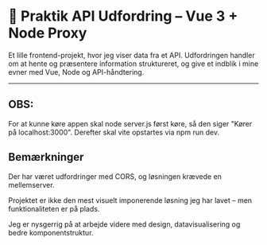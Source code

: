 # 🎯 Praktik API Udfordring – Vue 3 + Node Proxy

Et lille frontend-projekt, hvor jeg viser data fra et API. Udfordringen handler om at hente og præsentere information struktureret, og give et indblik i mine evner med Vue, Node og API-håndtering.

---

## OBS:
For at kunne køre appen skal node server.js først køre, så den siger "Kører på localhost:3000". Derefter skal vite opstartes via npm run dev.

## Bemærkninger
Der har været udfordringer med CORS, og løsningen krævede en mellemserver.

Projektet er ikke den mest visuelt imponerende løsning jeg har lavet – men funktionaliteten er på plads.

Jeg er nysgerrig på at arbejde videre med design, datavisualisering og bedre komponentstruktur.
